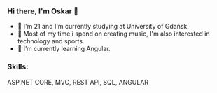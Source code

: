 ### Hi there, I'm Oskar 👋

- 🤔 I'm 21 and I'm currently studying at University of Gdańsk.
- 💬 Most of my time i spend on creating music, I'm also interested in technology and sports.
- 🌱 I’m currently learning Angular.

### Skills: 

ASP.NET CORE, MVC, REST API, SQL, ANGULAR

<!--
**oskarczestkowski/oskarczestkowski** is a ✨ _special_ ✨ repository because its `README.md` (this file) appears on your GitHub profile.

Here are some ideas to get you started:

- 🔭 I’m currently working on ...
- 🌱 I’m currently learning ...
- 👯 I’m looking to collaborate on ...
- 🤔 I’m looking for help with ...
- 💬 Ask me about ...
- 📫 How to reach me: ...
- 😄 Pronouns: ...
- ⚡ Fun fact: ...
-->
